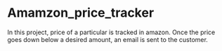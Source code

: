 # Amamzon_price_tracker
In this project, price of a particular is tracked in amazon. Once the price goes down below a desired amount, an email is sent to the customer.
